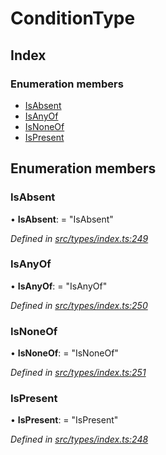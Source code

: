 # ConditionType

## Index

### Enumeration members

* [IsAbsent](conditiontype.md#isabsent)
* [IsAnyOf](conditiontype.md#isanyof)
* [IsNoneOf](conditiontype.md#isnoneof)
* [IsPresent](conditiontype.md#ispresent)

## Enumeration members

### IsAbsent

• **IsAbsent**: = "IsAbsent"

_Defined in_ [_src/types/index.ts:249_](https://github.com/PolymathNetwork/polymesh-sdk/blob/da32f46a/src/types/index.ts#L249)

### IsAnyOf

• **IsAnyOf**: = "IsAnyOf"

_Defined in_ [_src/types/index.ts:250_](https://github.com/PolymathNetwork/polymesh-sdk/blob/da32f46a/src/types/index.ts#L250)

### IsNoneOf

• **IsNoneOf**: = "IsNoneOf"

_Defined in_ [_src/types/index.ts:251_](https://github.com/PolymathNetwork/polymesh-sdk/blob/da32f46a/src/types/index.ts#L251)

### IsPresent

• **IsPresent**: = "IsPresent"

_Defined in_ [_src/types/index.ts:248_](https://github.com/PolymathNetwork/polymesh-sdk/blob/da32f46a/src/types/index.ts#L248)

